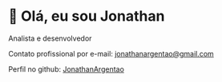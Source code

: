 #  👋 Olá, eu sou Jonathan
Analista e desenvolvedor

Contato profissional por e-mail: jonathanargentao@gmail.com

Perfil no github: [JonathanArgentao](https://github.com/JonathanArgentao)
